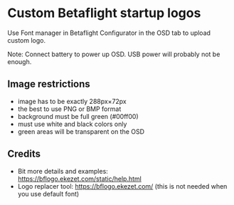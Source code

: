 # Custom Betaflight startup logos

Use Font manager in Betaflight Configurator in the OSD tab to upload custom logo.

Note: Connect battery to power up OSD. USB power will probably not be enough.

## Image restrictions

* image has to be exactly 288px×72px
* the best to use PNG or BMP format
* background must be full green (#00ff00)
* must use white and black colors only
* green areas will be transparent on the OSD

## Credits

* Bit more details and examples: https://bflogo.ekezet.com/static/help.html
* Logo replacer tool: https://bflogo.ekezet.com/ (this is not needed when you use default font)